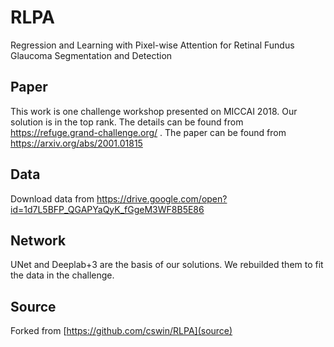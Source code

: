 # RLPA
Regression and Learning with Pixel-wise Attention for Retinal Fundus Glaucoma Segmentation and Detection

## Paper 
This work is one challenge workshop presented on MICCAI 2018. Our solution is in the top rank. The details can be found from https://refuge.grand-challenge.org/
. The paper can be found from https://arxiv.org/abs/2001.01815 
## Data 
 Download data from https://drive.google.com/open?id=1d7L5BFP_QGAPYaQyK_fGgeM3WF8B5E86
 
## Network
 UNet and Deeplab+3 are the basis of our solutions.  We rebuilded them to fit the data in the challenge. 
 
 ## Source
 Forked from [https://github.com/cswin/RLPA](source)

